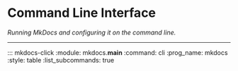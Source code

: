 # Command Line Interface

*Running MkDocs and configuring it on the command line.*

---

::: mkdocs-click
    :module: mkdocs.__main__
    :command: cli
    :prog_name: mkdocs
    :style: table
    :list_subcommands: true
